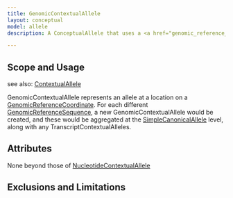 ```yaml
---
title: GenomicContextualAllele
layout: conceptual
model: allele
description: A ConceptualAllele that uses a <a href="genomic_reference_coordinate.html">GenomicReferenceCoordinate</a> as its <a href="reference_coordinate.html">ReferenceCoordinate</a>.

---
```


Scope and Usage
---------------

see also: [ContextualAllele](contextual_allele.html)

GenomicContextualAllele represents an allele at a location on a [GenomicReferenceCoordinate](genomic_reference_coordinate.html).  For each different [GenomicReferenceSequence](../reference_sequence/genomic_reference_sequence.html), a new GenomicContextualAllele  would be created, and these would be aggregated at the [SimpleCanonicalAllele](simple_canonical_allele.html) level, along with any TranscriptContextualAlleles.


Attributes
----------

None beyond those of [NucleotideContextualAllele](nucleotide_contextual_allele.html)

Exclusions and Limitations
--------------------------


